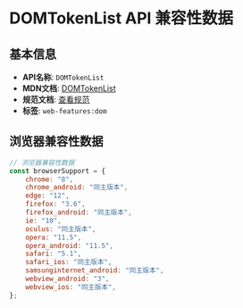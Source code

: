 # DOMTokenList API 兼容性数据

## 基本信息

- **API名称**: `DOMTokenList`
- **MDN文档**: [DOMTokenList](https://developer.mozilla.org/docs/Web/API/DOMTokenList)
- **规范文档**: [查看规范](https://dom.spec.whatwg.org/#interface-domtokenlist)
- **标签**: `web-features:dom`

## 浏览器兼容性数据

```javascript
// 浏览器兼容性数据
const browserSupport = {
    chrome: "8",
    chrome_android: "同主版本",
    edge: "12",
    firefox: "3.6",
    firefox_android: "同主版本",
    ie: "10",
    oculus: "同主版本",
    opera: "11.5",
    opera_android: "11.5",
    safari: "5.1",
    safari_ios: "同主版本",
    samsunginternet_android: "同主版本",
    webview_android: "3",
    webview_ios: "同主版本",
};

```

